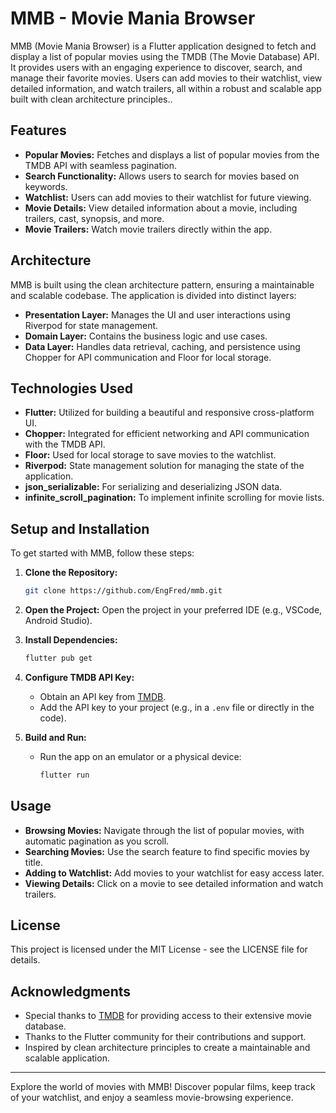 # MMB - Movie Mania Browser

MMB (Movie Mania Browser) is a Flutter application designed to fetch and display a list of popular movies using the TMDB (The Movie Database) API. It provides users with an engaging experience to discover, search, and manage their favorite movies. Users can add movies to their watchlist, view detailed information, and watch trailers, all within a robust and scalable app built with clean architecture principles..

## Features

- **Popular Movies:** Fetches and displays a list of popular movies from the TMDB API with seamless pagination.
- **Search Functionality:** Allows users to search for movies based on keywords.
- **Watchlist:** Users can add movies to their watchlist for future viewing.
- **Movie Details:** View detailed information about a movie, including trailers, cast, synopsis, and more.
- **Movie Trailers:** Watch movie trailers directly within the app.

## Architecture

MMB is built using the clean architecture pattern, ensuring a maintainable and scalable codebase. The application is divided into distinct layers:

- **Presentation Layer:** Manages the UI and user interactions using Riverpod for state management.
- **Domain Layer:** Contains the business logic and use cases.
- **Data Layer:** Handles data retrieval, caching, and persistence using Chopper for API communication and Floor for local storage.

## Technologies Used

- **Flutter:** Utilized for building a beautiful and responsive cross-platform UI.
- **Chopper:** Integrated for efficient networking and API communication with the TMDB API.
- **Floor:** Used for local storage to save movies to the watchlist.
- **Riverpod:** State management solution for managing the state of the application.
- **json_serializable:** For serializing and deserializing JSON data.
- **infinite_scroll_pagination:** To implement infinite scrolling for movie lists.

## Setup and Installation

To get started with MMB, follow these steps:

1. **Clone the Repository:**
    ```sh
    git clone https://github.com/EngFred/mmb.git
    ```

2. **Open the Project:**
    Open the project in your preferred IDE (e.g., VSCode, Android Studio).

3. **Install Dependencies:**
    ```sh
    flutter pub get
    ```

4. **Configure TMDB API Key:**
    - Obtain an API key from [TMDB](https://www.themoviedb.org/).
    - Add the API key to your project (e.g., in a `.env` file or directly in the code).

5. **Build and Run:**
    - Run the app on an emulator or a physical device:
      ```sh
      flutter run
      ```

## Usage

- **Browsing Movies:** Navigate through the list of popular movies, with automatic pagination as you scroll.
- **Searching Movies:** Use the search feature to find specific movies by title.
- **Adding to Watchlist:** Add movies to your watchlist for easy access later.
- **Viewing Details:** Click on a movie to see detailed information and watch trailers.

## License

This project is licensed under the MIT License - see the LICENSE file for details.

## Acknowledgments

- Special thanks to [TMDB](https://www.themoviedb.org/) for providing access to their extensive movie database.
- Thanks to the Flutter community for their contributions and support.
- Inspired by clean architecture principles to create a maintainable and scalable application.

---

Explore the world of movies with MMB! Discover popular films, keep track of your watchlist, and enjoy a seamless movie-browsing experience.


